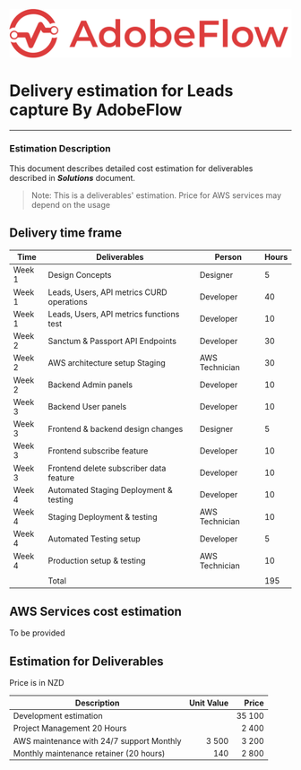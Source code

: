 ![adobeflow](_assets/adobe-flow-net-logo-long.png)


# Delivery estimation for Leads capture By AdobeFlow
<hr>

### Estimation Description

This document describes detailed cost estimation for deliverables described in **_Solutions_** document.

> Note: This is a deliverables' estimation. Price for AWS services may depend on the usage


## Delivery time frame


| Time   | Deliverables                              | Person         | Hours |
|--------|-------------------------------------------|----------------|-------|
| Week 1 | Design Concepts                           | Designer       | 5     |
| Week 1 | Leads, Users, API metrics CURD operations | Developer      | 40    |
| Week 1 | Leads, Users, API metrics functions test  | Developer      | 10    |
| Week 2 | Sanctum & Passport API Endpoints          | Developer      | 30    |
| Week 2 | AWS architecture setup Staging            | AWS Technician | 30    |
| Week 2 | Backend Admin panels                      | Developer      | 10    |
| Week 3 | Backend User panels                       | Developer      | 10    |
| Week 3 | Frontend & backend design changes         | Designer       | 5     |
| Week 3 | Frontend subscribe feature                | Developer      | 10    |
| Week 3 | Frontend delete subscriber data feature   | Developer      | 10    |
| Week 4 | Automated Staging Deployment & testing    | Developer      | 10    |
| Week 4 | Staging Deployment & testing              | AWS Technician | 10    |
| Week 4 | Automated Testing setup                   | Developer      | 5     |
| Week 4 | Production setup & testing                | AWS Technician | 10    |
 |        |                                           |                |       |
|        | Total                                     |                | 195   |




## AWS Services cost estimation
To be provided



## Estimation for Deliverables
Price is in NZD

| Description                               | Unit Value |  Price |
|-------------------------------------------|-----------:|-------:|
| Development estimation                    |            | 35 100 |
| Project Management 20 Hours               |            |  2 400 |
| AWS maintenance with 24/7 support Monthly |      3 500 |  3 200 |
| Monthly maintenance retainer (20 hours)   |        140 |  2 800 |


